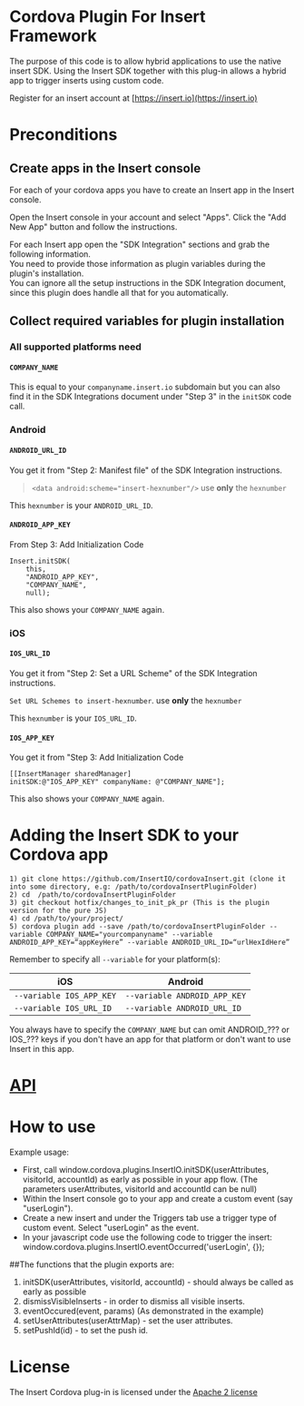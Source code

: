 # Cordova Plugin For Insert Framework


The purpose of this code is to allow hybrid applications to use the native insert SDK. Using the Insert SDK together with this plug-in allows a hybrid app to trigger inserts using custom code.

Register for an insert account at [https://insert.io](https://insert.io)

# Preconditions

## Create apps in the Insert console

For each of your cordova apps you have to create an Insert app in the Insert console.

Open the Insert console in your account and select "Apps". Click the "Add New App" button and follow the instructions.

For each Insert app open the "SDK Integration" sections and grab the following information.<br>
You need to provide those information as plugin variables during the plugin's installation.<br>
You can ignore all the setup instructions in the SDK Integration document, since this plugin does handle all that for 
you automatically.

## Collect required variables for plugin installation

### All supported platforms need

#### `COMPANY_NAME`

This is equal to your `companyname.insert.io` subdomain but you can also find it in the SDK Integrations document under "Step 3" in the `initSDK` code call.

### Android

#### `ANDROID_URL_ID`

You get it from "Step 2: Manifest file" of the SDK Integration instructions.

> `<data android:scheme="insert-hexnumber"/>` use **only** the `hexnumber`

This `hexnumber` is your `ANDROID_URL_ID`.


#### `ANDROID_APP_KEY`

From Step 3: Add Initialization Code

```
Insert.initSDK(
    this,
    "ANDROID_APP_KEY", 
    "COMPANY_NAME", 
    null);
```

This also shows your `COMPANY_NAME` again.


### iOS

#### `IOS_URL_ID`

You get it from "Step 2: Set a URL Scheme" of the SDK Integration instructions.

`Set URL Schemes to insert-hexnumber`. use **only** the `hexnumber`

This `hexnumber` is your `IOS_URL_ID`.

#### `IOS_APP_KEY`

You get it from "Step 3: Add Initialization Code

```
[[InsertManager sharedManager]
initSDK:@"IOS_APP_KEY" companyName: @"COMPANY_NAME"];
``` 

This also shows your `COMPANY_NAME` again.


Adding the Insert SDK to your Cordova app
=========================================

```
1) git clone https://github.com/InsertIO/cordovaInsert.git (clone it into some directory, e.g: /path/to/cordovaInsertPluginFolder)
2) cd  /path/to/cordovaInsertPluginFolder
3) git checkout hotfix/changes_to_init_pk_pr (This is the plugin version for the pure JS)
4) cd /path/to/your/project/ 
5) cordova plugin add --save /path/to/cordovaInsertPluginFolder --variable COMPANY_NAME="yourcompanyname" --variable ANDROID_APP_KEY=“appKeyHere” --variable ANDROID_URL_ID=“urlHexIdHere”
```

Remember to specify all `--variable` for your platform(s):

| iOS | Android |
|-----|---------|
| `--variable IOS_APP_KEY` | `--variable ANDROID_APP_KEY` |
| `--variable IOS_URL_ID`  | `--variable ANDROID_URL_ID`  |

You always have to specify the `COMPANY_NAME` but can omit ANDROID_??? or IOS_??? keys if you don't have an app for that platform or don't want to use Insert in this app.

# [API](./api.md)

How to use
==========
Example usage:
- First, call window.cordova.plugins.InsertIO.initSDK(userAttributes, visitorId, accountId) as early as possible in your app flow. (The parameters userAttributes, visitorId and accountId can be null)
- Within the Insert console go to your app and create a custom event (say "userLogin"). 
- Create a new insert and under the Triggers tab use a trigger type of custom event. Select "userLogin" as the event.
- In your javascript code use the following code to trigger the insert:
window.cordova.plugins.InsertIO.eventOccurred('userLogin', {});

##The functions that the plugin exports are:
1) initSDK(userAttributes, visitorId, accountId) - should always be called as early as possible
2) dismissVisibleInserts - in order to dismiss all visible inserts.
3) eventOccured(event, params) (As demonstrated in the example)
4) setUserAttributes(userAttrMap) - set the user attributes.
5) setPushId(id) - to set the push id.

License
=======
The Insert Cordova plug-in is licensed under the [Apache 2 license](./LICENSE.txt)

